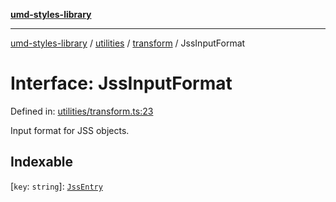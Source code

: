 [**umd-styles-library**](../../../../README.md)

***

[umd-styles-library](../../../../modules.md) / [utilities](../../../README.md) / [transform](../README.md) / JssInputFormat

# Interface: JssInputFormat

Defined in: [utilities/transform.ts:23](https://github.com/UMD-Digital/design-system/blob/8c958a0419ab79ba8bcba0aabd12f79a69ac5834/packages/styles/source/utilities/transform.ts#L23)

Input format for JSS objects.

## Indexable

\[`key`: `string`\]: [`JssEntry`](JssEntry.md)
